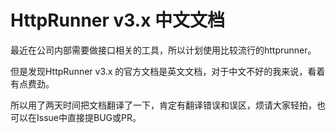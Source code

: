 # HttpRunner v3.x 中文文档
最近在公司内部需要做接口相关的工具，所以计划使用比较流行的httprunner。

但是发现HttpRunner v3.x 的官方文档是英文文档，对于中文不好的我来说，看着有点费劲。

所以用了两天时间把文档翻译了一下，肯定有翻译错误和误区，烦请大家轻拍，也可以在Issue中直接提BUG或PR。
